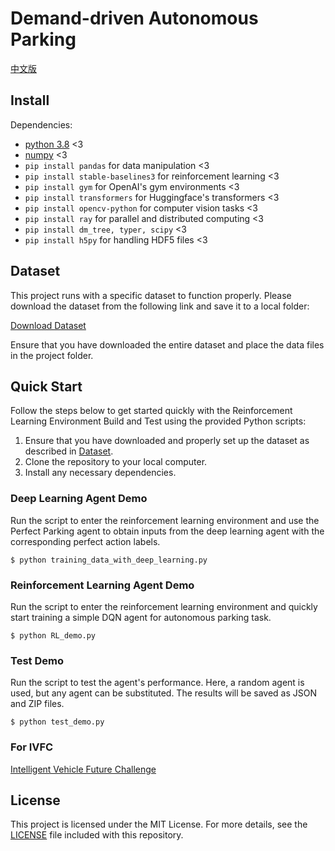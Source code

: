 # Demand-driven Autonomous Parking

[中文版](./chinese_version_readme.md)

## Install

Dependencies:

- [python 3.8](https://www.python.org/downloads/release/python-3818/) <3
- [numpy](https://numpy.org/install/) <3
- `pip install pandas` for data manipulation <3
- `pip install stable-baselines3` for reinforcement learning <3
- `pip install gym` for OpenAI's gym environments <3
- `pip install transformers` for Huggingface's transformers <3
- `pip install opencv-python` for computer vision tasks <3
- `pip install ray` for parallel and distributed computing <3
- `pip install dm_tree, typer, scipy` <3
- `pip install h5py` for handling HDF5 files <3


[//]: # (- `pip install fastapi` for building APIs <3)

[//]: # (- `pip install ray` for parallel and distributed computing <3)

[//]: # (- `pip install requests` for making HTTP requests <3)

[//]: # (- `pip install gradio` for interactive web UIs <3)

[//]: # (- `pip install uvicorn` for ASGI server <3)

## Dataset

This project runs with a specific dataset to function properly. Please download the dataset from the following link and save it to a local folder:

[Download Dataset](https://doi.org/10.57760/sciencedb.12908)

Ensure that you have downloaded the entire dataset and place the data files in the project folder.

## Quick Start

Follow the steps below to get started quickly with the Reinforcement Learning Environment Build and Test using the provided Python scripts:
1. Ensure that you have downloaded and properly set up the dataset as described in [Dataset](#dataset).
2. Clone the repository to your local computer. 
3. Install any necessary dependencies.

### Deep Learning Agent Demo

Run the script to enter the reinforcement learning environment and use the Perfect Parking agent to obtain inputs from the deep learning agent with the corresponding perfect action labels.
```
$ python training_data_with_deep_learning.py
```

### Reinforcement Learning Agent Demo

Run the script to enter the reinforcement learning environment and quickly start training a simple DQN agent for autonomous parking task.
```
$ python RL_demo.py
```

### Test Demo

Run the script to test the agent's performance. Here, a random agent is used, but any agent can be substituted. The results will be saved as JSON and ZIP files.
```
$ python test_demo.py
```

### For IVFC

[Intelligent Vehicle Future Challenge](./chinese_version_readme.md)

## License

This project is licensed under the MIT License. For more details, see the [LICENSE](LICENSE) file included with this repository.
